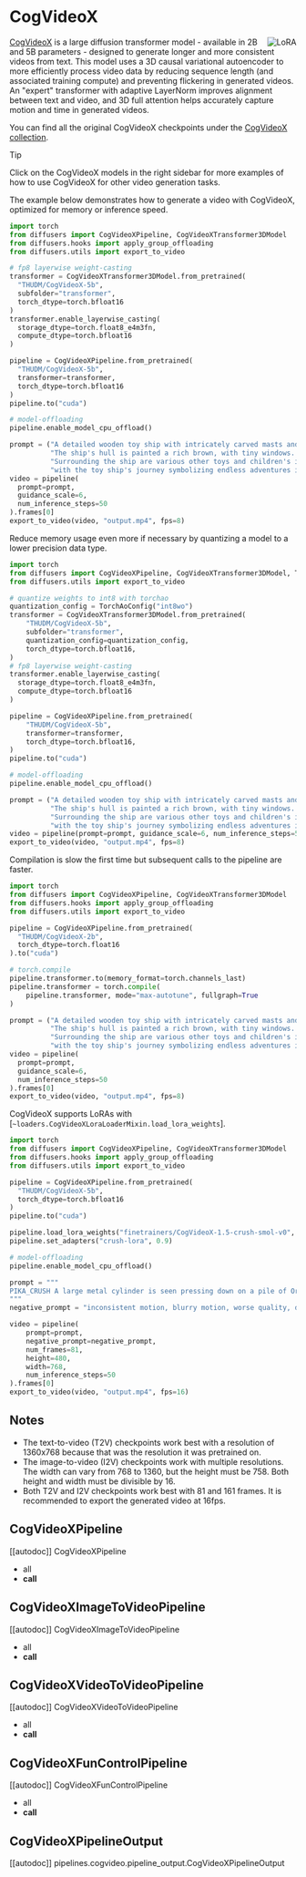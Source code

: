 <!--Copyright 2024 The HuggingFace Team. All rights reserved.
#
# Licensed under the Apache License, Version 2.0 (the "License");
# you may not use this file except in compliance with the License.
# You may obtain a copy of the License at
#
#     http://www.apache.org/licenses/LICENSE-2.0
#
# Unless required by applicable law or agreed to in writing, software
# distributed under the License is distributed on an "AS IS" BASIS,
# WITHOUT WARRANTIES OR CONDITIONS OF ANY KIND, either express or implied.
# See the License for the specific language governing permissions and
# limitations under the License.
-->

# CogVideoX

<div style="float: right;">
  <div class="flex flex-wrap space-x-1">
    <img alt="LoRA" src="https://img.shields.io/badge/LoRA-d8b4fe?style=flat"/>
  </div>
</div>

[CogVideoX](https://huggingface.co/papers/2408.06072) is a large diffusion transformer model - available in 2B and 5B parameters - designed to generate longer and more consistent videos from text. This model uses a 3D causal variational autoencoder to more efficiently process video data by reducing sequence length (and associated training compute) and preventing flickering in generated videos. An "expert" transformer with adaptive LayerNorm improves alignment between text and video, and 3D full attention helps accurately capture motion and time in generated videos.

You can find all the original CogVideoX checkpoints under the [CogVideoX collection](https://huggingface.co/collections/THUDM/cogvideo-66c08e62f1685a3ade464cce).

> [!TIP]
> Click on the CogVideoX models in the right sidebar for more examples of how to use CogVideoX for other video generation tasks.

The example below demonstrates how to generate a video with CogVideoX, optimized for memory or inference speed.

<hfoptions id="usage">
<hfoption id="memory">

```py
import torch
from diffusers import CogVideoXPipeline, CogVideoXTransformer3DModel
from diffusers.hooks import apply_group_offloading
from diffusers.utils import export_to_video

# fp8 layerwise weight-casting
transformer = CogVideoXTransformer3DModel.from_pretrained(
  "THUDM/CogVideoX-5b",
  subfolder="transformer",
  torch_dtype=torch.bfloat16
)
transformer.enable_layerwise_casting(
  storage_dtype=torch.float8_e4m3fn,
  compute_dtype=torch.bfloat16
)

pipeline = CogVideoXPipeline.from_pretrained(
  "THUDM/CogVideoX-5b",
  transformer=transformer,
  torch_dtype=torch.bfloat16
)
pipeline.to("cuda")

# model-offloading
pipeline.enable_model_cpu_offload()

prompt = ("A detailed wooden toy ship with intricately carved masts and sails is seen gliding smoothly over a plush, blue carpet that mimics the waves of the sea. "
          "The ship's hull is painted a rich brown, with tiny windows. The carpet, soft and textured, provides a perfect backdrop, resembling an oceanic expanse. "
          "Surrounding the ship are various other toys and children's items, hinting at a playful environment. The scene captures the innocence and imagination of childhood, "
          "with the toy ship's journey symbolizing endless adventures in a whimsical, indoor setting.")
video = pipeline(
  prompt=prompt,
  guidance_scale=6,
  num_inference_steps=50
).frames[0]
export_to_video(video, "output.mp4", fps=8)
```

Reduce memory usage even more if necessary by quantizing a model to a lower precision data type.

```py
import torch
from diffusers import CogVideoXPipeline, CogVideoXTransformer3DModel, TorchAoConfig
from diffusers.utils import export_to_video

# quantize weights to int8 with torchao
quantization_config = TorchAoConfig("int8wo")
transformer = CogVideoXTransformer3DModel.from_pretrained(
    "THUDM/CogVideoX-5b",
    subfolder="transformer",
    quantization_config=quantization_config,
    torch_dtype=torch.bfloat16,
)
# fp8 layerwise weight-casting
transformer.enable_layerwise_casting(
  storage_dtype=torch.float8_e4m3fn,
  compute_dtype=torch.bfloat16
)

pipeline = CogVideoXPipeline.from_pretrained(
    "THUDM/CogVideoX-5b",
    transformer=transformer,
    torch_dtype=torch.bfloat16,
)
pipeline.to("cuda")

# model-offloading
pipeline.enable_model_cpu_offload()

prompt = ("A detailed wooden toy ship with intricately carved masts and sails is seen gliding smoothly over a plush, blue carpet that mimics the waves of the sea. "
          "The ship's hull is painted a rich brown, with tiny windows. The carpet, soft and textured, provides a perfect backdrop, resembling an oceanic expanse. "
          "Surrounding the ship are various other toys and children's items, hinting at a playful environment. The scene captures the innocence and imagination of childhood, "
          "with the toy ship's journey symbolizing endless adventures in a whimsical, indoor setting.")
video = pipeline(prompt=prompt, guidance_scale=6, num_inference_steps=50).frames[0]
export_to_video(video, "output.mp4", fps=8)
```

</hfoption>
<hfoption id="inference speed">

Compilation is slow the first time but subsequent calls to the pipeline are faster.

```py
import torch
from diffusers import CogVideoXPipeline, CogVideoXTransformer3DModel
from diffusers.hooks import apply_group_offloading
from diffusers.utils import export_to_video

pipeline = CogVideoXPipeline.from_pretrained(
  "THUDM/CogVideoX-2b",
  torch_dtype=torch.float16
).to("cuda")

# torch.compile
pipeline.transformer.to(memory_format=torch.channels_last)
pipeline.transformer = torch.compile(
    pipeline.transformer, mode="max-autotune", fullgraph=True
)

prompt = ("A detailed wooden toy ship with intricately carved masts and sails is seen gliding smoothly over a plush, blue carpet that mimics the waves of the sea. "
          "The ship's hull is painted a rich brown, with tiny windows. The carpet, soft and textured, provides a perfect backdrop, resembling an oceanic expanse. "
          "Surrounding the ship are various other toys and children's items, hinting at a playful environment. The scene captures the innocence and imagination of childhood, "
          "with the toy ship's journey symbolizing endless adventures in a whimsical, indoor setting.")
video = pipeline(
  prompt=prompt,
  guidance_scale=6,
  num_inference_steps=50
).frames[0]
export_to_video(video, "output.mp4", fps=8)
```

</hfoption>
</hfoptions>

CogVideoX supports LoRAs with [`~loaders.CogVideoXLoraLoaderMixin.load_lora_weights`].

```py
import torch
from diffusers import CogVideoXPipeline, CogVideoXTransformer3DModel
from diffusers.hooks import apply_group_offloading
from diffusers.utils import export_to_video

pipeline = CogVideoXPipeline.from_pretrained(
  "THUDM/CogVideoX-5b",
  torch_dtype=torch.bfloat16
)
pipeline.to("cuda")

pipeline.load_lora_weights("finetrainers/CogVideoX-1.5-crush-smol-v0", adapter_name="crush-lora")
pipeline.set_adapters("crush-lora", 0.9)

# model-offloading
pipeline.enable_model_cpu_offload()

prompt = """
PIKA_CRUSH A large metal cylinder is seen pressing down on a pile of Oreo cookies, flattening them as if they were under a hydraulic press.
"""
negative_prompt = "inconsistent motion, blurry motion, worse quality, degenerate outputs, deformed outputs"

video = pipeline(
    prompt=prompt, 
    negative_prompt=negative_prompt, 
    num_frames=81, 
    height=480,
    width=768,
    num_inference_steps=50
).frames[0]
export_to_video(video, "output.mp4", fps=16)
```

## Notes

- The text-to-video (T2V) checkpoints work best with a resolution of 1360x768 because that was the resolution it was pretrained on.
- The image-to-video (I2V) checkpoints work with multiple resolutions. The width can vary from 768 to 1360, but the height must be 758. Both height and width must be divisible by 16.
- Both T2V and I2V checkpoints work best with 81 and 161 frames. It is recommended to export the generated video at 16fps.
 
## CogVideoXPipeline

[[autodoc]] CogVideoXPipeline
  - all
  - __call__

## CogVideoXImageToVideoPipeline

[[autodoc]] CogVideoXImageToVideoPipeline
  - all
  - __call__

## CogVideoXVideoToVideoPipeline

[[autodoc]] CogVideoXVideoToVideoPipeline
  - all
  - __call__

## CogVideoXFunControlPipeline

[[autodoc]] CogVideoXFunControlPipeline
  - all
  - __call__

## CogVideoXPipelineOutput

[[autodoc]] pipelines.cogvideo.pipeline_output.CogVideoXPipelineOutput
